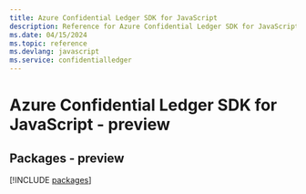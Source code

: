 ```yaml
---
title: Azure Confidential Ledger SDK for JavaScript
description: Reference for Azure Confidential Ledger SDK for JavaScript
ms.date: 04/15/2024
ms.topic: reference
ms.devlang: javascript
ms.service: confidentialledger
---
```

# Azure Confidential Ledger SDK for JavaScript - preview
## Packages - preview
[!INCLUDE [packages](confidential-ledger-index.md)]